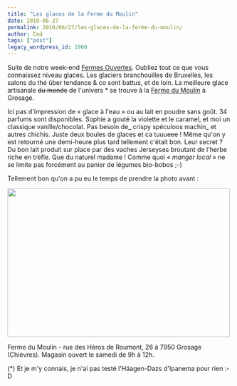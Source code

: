 ```yaml
---
title: "Les glaces de la Ferme du Moulin"
date: 2010-06-27
permalink: 2010/06/27/les-glaces-de-la-ferme-du-moulin/
author: Ced
tags: ["post"]
legacy_wordpress_id: 1960
---
```


Suite de notre week-end [Fermes Ouvertes](http://64k.be/2010/06/26/journees-fermes-ouvertes-2010/). Oubliez tout ce que vous connaissez niveau glaces. Les glaciers branchouilles de Bruxelles, les salons du thé ûber tendance &amp; co sont battus, et de loin. La meilleure glace artisanale <span style="text-decoration: line-through;">du monde</span> de l'univers * se trouve à la [Ferme du Moulin](http://www.saveurspaysannes.be/m/index.php?option=com_content&amp;view=article&amp;id=39:ferme-du-moulin&amp;catid=5:liste-des-producteurs&amp;Itemid=28) à Grosage.

Ici pas d'impression de « glace à l'eau » ou au lait en poudre sans goût. 34 parfums sont disponibles. Sophie a gouté la violette et le caramel, et moi un classique vanille/chocolat. Pas besoin de_ crispy spéculoos machin_ et autres chichis. Juste deux boules de glaces et ca tuuueee ! Même qu'on y est retourné une demi-heure plus tard tellement c'était bon. Leur secret ? Du bon lait produit sur place par des vaches Jerseyses broutant de l'herbe riche en trèfle. Que du naturel madame ! Comme quoi « _manger local_ » ne se limite pas forcément au panier de légumes bio-bobos ;-)

<!-- excerpt -->

Tellement bon qu'on a pu eu le temps de prendre la photo avant :

<img class="alignnone size-full wp-image-1963" title="4738702283_71c7a05c34" src="https://64k.be/wp-content/uploads/2010/06/4738702283_71c7a05c34.jpg" alt="" width="500" height="333" />

Ferme du Moulin - rue des Héros de Roumont, 26 à 7950 Grosage (Chièvres). Magasin ouvert le samedi de 9h à 12h.

(*) Et je m'y connais, je n'ai pas testé l'Häagen-Dazs d'Ipanema pour rien :-D
